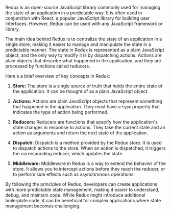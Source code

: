Redux is an open-source JavaScript library commonly used for managing the state of an application in a predictable way. It is often used in conjunction with React, a popular JavaScript library for building user interfaces. However, Redux can be used with any JavaScript framework or library.

The main idea behind Redux is to centralize the state of an application in a single store, making it easier to manage and manipulate the state in a predictable manner. The state in Redux is represented as a plain JavaScript object, and the only way to modify it is by dispatching actions. Actions are plain objects that describe what happened in the application, and they are processed by functions called reducers.

Here's a brief overview of key concepts in Redux:

1. **Store:** The store is a single source of truth that holds the entire state of the application. It can be thought of as a plain JavaScript object.

2. **Actions:** Actions are plain JavaScript objects that represent something that happened in the application. They must have a `type` property that indicates the type of action being performed.

3. **Reducers:** Reducers are functions that specify how the application's state changes in response to actions. They take the current state and an action as arguments and return the next state of the application.

4. **Dispatch:** Dispatch is a method provided by the Redux store. It is used to dispatch actions to the store. When an action is dispatched, it triggers the corresponding reducer, which updates the state.

5. **Middleware:** Middleware in Redux is a way to extend the behavior of the store. It allows you to intercept actions before they reach the reducer, or to perform side effects such as asynchronous operations.

By following the principles of Redux, developers can create applications with more predictable state management, making it easier to understand, debug, and maintain code. While Redux might introduce additional boilerplate code, it can be beneficial for complex applications where state management becomes challenging.


